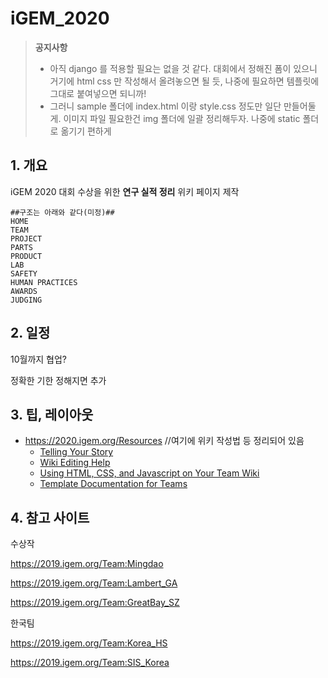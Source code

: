 # iGEM_2020

> **공지사항**
>
> - 아직 django 를 적용할 필요는 없을 것 같다. 대회에서 정해진 폼이 있으니 거기에 html css 만 작성해서 올려놓으면 될 듯, 나중에 필요하면 템플릿에 그대로 붙여넣으면 되니까!
> - 그러니 sample 폴더에 index.html 이랑 style.css 정도만 일단 만들어둘게. 이미지 파일 필요한건 img 폴더에 일괄 정리해두자. 나중에 static 폴더로 옮기기 편하게

## 1. 개요

iGEM 2020 대회 수상을 위한 **연구 실적 정리** 위키 페이지 제작

```
##구조는 아래와 같다(미정)##
HOME
TEAM
PROJECT
PARTS
PRODUCT
LAB
SAFETY
HUMAN PRACTICES
AWARDS
JUDGING
```



## 2. 일정

10월까지 협업? 

정확한 기한 정해지면 추가



## 3. 팁, 레이아웃

- https://2020.igem.org/Resources  //여기에 위키 작성법 등 정리되어 있음
  - [Telling Your Story](https://2020.igem.org/Resources/Telling_your_Story)
  - [Wiki Editing Help](https://2020.igem.org/Resources/Wiki_Editing_Help)
  - [Using HTML, CSS, and Javascript on Your Team Wiki](https://2020.igem.org/Resources/Using_HTML_CSS_and_Javascript)
  - [Template Documentation for Teams](https://2020.igem.org/Resources/Template_Documentation)



## 4. 참고 사이트

수상작

https://2019.igem.org/Team:Mingdao

https://2019.igem.org/Team:Lambert_GA

https://2019.igem.org/Team:GreatBay_SZ



한국팀

https://2019.igem.org/Team:Korea_HS

https://2019.igem.org/Team:SIS_Korea